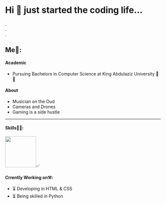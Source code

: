 # Hi 👋 just started the coding life...
.   
.   
. 
## Me🦖: 
#### Academic
- Pursuing Bachelors in Computer Science at King Abdulaziz University 📗💚

#### About
- Musician on the Oud
- Cameras and Drones 
- Gaming is a side hustle   

---

#### Skills🤹‍♂️:
[comment]: java->
<img src="https://github.com/aboddy67/aboddy67/assets/72586686/ad53d57a-23f7-4137-94a7-fb70c18bdd47" width="100" height="100" />✅

#### Crrently Working on⚒️: 
- ⏳ Developing in HTML & CSS
- ⏳ Being skilled in Python
